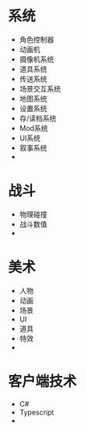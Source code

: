 # 系统

- 角色控制器
- 动画机
- 摄像机系统
- 道具系统
- 传送系统
- 场景交互系统
- 地图系统
- 设置系统
- 存/读档系统
- Mod系统
- UI系统
- 叙事系统
- 

# 战斗

- 物理碰撞
- 战斗数值
- 

# 美术

- 人物
- 动画
- 场景
- UI
- 道具
- 特效
- 

# 客户端技术

- C#
- Typescript
- 